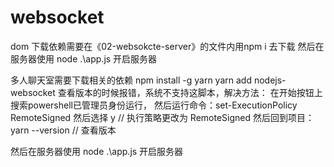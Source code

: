 # websocket
dom
下载依赖需要在《02-websokcte-server》的文件内用npm i 去下载
然后在服务器使用 node .\app.js  开启服务器

多人聊天室需要下载相关的依赖
 npm install -g yarn
 yarn add nodejs-websocket 
 查看版本的时候报错，系统不支持这脚本，解决方法：
 在开始按钮上搜索powershell已管理员身份运行，
 然后运行命令：set-ExecutionPolicy RemoteSigned
 然后选择 y     //  执行策略更改为 RemoteSigned
 然后回到项目：
 yarn --version      // 查看版本
 
然后在服务器使用 node .\app.js  开启服务器